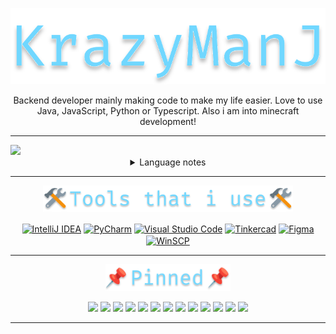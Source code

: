 <p align=center><img width=600 src="/svgs/title.svg" alt="krazymanj" title="KrazyManJ"></p>

<p align=center >Backend developer mainly making code to make my life easier. Love to use Java, JavaScript, Python or Typescript. Also i am into minecraft development!</p>

***

<a href="https://github.com/KrazyManJ">
  <img width=1500 src="https://github-readme-stats.vercel.app/api/top-langs/?username=krazymanj&layout=compact&bg_color=0d1117&border_radius=10&hide_border=true&card_width=600&custom_title=Languages%20that%20i%20have%20touched%3A&title_color=70D7FF&text_color=ffffff&langs_count=10">
</a>


<details align=center>
  <summary>Language notes</summary>
  <kbd>AppleScript</kbd> = <kbd>Minecraft Skript</kbd> <i>(Changed tag for Syntax Highlighting)</i>
</details>


***

<p align=center><img width=400 src="/svgs/tools.svg" alt="krazymanj" title="KrazyManJ"></p>

<div width=80% align=center>
  <td>
    <a href="https://www.jetbrains.com/idea/"><img align=center height=70em src="https://user-images.githubusercontent.com/79614430/161951687-a844c28f-02b1-4b26-89d6-993f8925725b.png" alt="IntelliJ IDEA"></a>
    <a href="https://www.jetbrains.com/pycharm/"><img align=center height=70em src="https://user-images.githubusercontent.com/79614430/161951960-a7be82c4-6163-4d57-a3d1-8a700ee8616b.png" alt="PyCharm"></a>
    <a href="https://code.visualstudio.com"><img align=center height=70em src="https://user-images.githubusercontent.com/79614430/161951505-027bc099-0b7f-42d0-8022-9947cd70e0b7.png" alt="Visual Studio Code"></a>
    <a href="https://www.tinkercad.com"><img align=center height=70em src="https://user-images.githubusercontent.com/79614430/161950532-194d2119-b0f2-45af-9136-9050d7740c9c.png" alt="Tinkercad"></a>
    <a href="https://www.figma.com"><img align=center height=70em src="https://user-images.githubusercontent.com/79614430/161952034-de57d55f-92b3-47b2-8ce0-35de6f1d5697.png" alt="Figma"></a>
    <a href="https://winscp.net"><img align=center height=70em src="https://user-images.githubusercontent.com/79614430/161952303-ab73f4cf-29d3-4197-a45c-7ec40587cd29.png" alt="WinSCP"></a>
  </td>
<div>

***

<p align=center><img width=200 src="/svgs/pinned.svg" alt="krazymanj" title="KrazyManJ"></p>

<p width=100% align=center>
  <a href=https://github.com/KrazyManJ/Expansion-krazy><img src="https://github-readme-stats.vercel.app/api/pin/?username=krazymanj&repo=Expansion-krazy&bg_color=07090d&hide_border=true&border_radius=10&title_color=70D7FF&text_color=8b949e"></a>
  <a href=https://github.com/KrazyManJ/FabLab-Competition><img src="https://github-readme-stats.vercel.app/api/pin/?username=krazymanj&repo=FabLab-Competition&bg_color=07090d&hide_border=true&border_radius=10&title_color=70D7FF&text_color=8b949e"></a>
  <a href=https://github.com/KrazyManJ/Github-Readme-Card-Generator><img src="https://github-readme-stats.vercel.app/api/pin/?username=krazymanj&repo=Github-Readme-Card-Generator&bg_color=07090d&hide_border=true&border_radius=10&title_color=70D7FF&text_color=8b949e"></a>
  <a href=https://github.com/KrazyManJ/KrazyBoard><img src="https://github-readme-stats.vercel.app/api/pin/?username=krazymanj&repo=KrazyBoard&bg_color=07090d&hide_border=true&border_radius=10&title_color=70D7FF&text_color=8b949e"></a>
  <a href=https://github.com/KrazyManJ/KrazyBossBarAPI><img src="https://github-readme-stats.vercel.app/api/pin/?username=krazymanj&repo=KrazyBossBarAPI&bg_color=07090d&hide_border=true&border_radius=10&title_color=70D7FF&text_color=8b949e"></a>
  <a href=https://github.com/KrazyManJ/KrazyBungee><img src="https://github-readme-stats.vercel.app/api/pin/?username=krazymanj&repo=KrazyBungee&bg_color=07090d&hide_border=true&border_radius=10&title_color=70D7FF&text_color=8b949e"></a>
  <a href=https://github.com/KrazyManJ/KrazyChatFilter><img src="https://github-readme-stats.vercel.app/api/pin/?username=krazymanj&repo=KrazyChatFilter&bg_color=07090d&hide_border=true&border_radius=10&title_color=70D7FF&text_color=8b949e"></a>
  <a href=https://github.com/KrazyManJ/KrazyChatManager><img src="https://github-readme-stats.vercel.app/api/pin/?username=krazymanj&repo=KrazyChatManager&bg_color=07090d&hide_border=true&border_radius=10&title_color=70D7FF&text_color=8b949e"></a>
  <a href=https://github.com/KrazyManJ/KrazyCommandClipboard><img src="https://github-readme-stats.vercel.app/api/pin/?username=krazymanj&repo=KrazyCommandClipboard&bg_color=07090d&hide_border=true&border_radius=10&title_color=70D7FF&text_color=8b949e"></a>
  <a href=https://github.com/KrazyManJ/KrazyComponentAPI><img src="https://github-readme-stats.vercel.app/api/pin/?username=krazymanj&repo=KrazyComponentAPI&bg_color=07090d&hide_border=true&border_radius=10&title_color=70D7FF&text_color=8b949e"></a>
  <a href=https://github.com/KrazyManJ/KrazyHackerTypingGame><img src="https://github-readme-stats.vercel.app/api/pin/?username=krazymanj&repo=KrazyHackerTypingGame&bg_color=07090d&hide_border=true&border_radius=10&title_color=70D7FF&text_color=8b949e"></a>
  <a href=https://github.com/KrazyManJ/KrazyHeads><img src="https://github-readme-stats.vercel.app/api/pin/?username=krazymanj&repo=KrazyHeads&bg_color=07090d&hide_border=true&border_radius=10&title_color=70D7FF&text_color=8b949e"></a>
  <a href=https://github.com/KrazyManJ/KrazyMention><img src="https://github-readme-stats.vercel.app/api/pin/?username=krazymanj&repo=KrazyMention&bg_color=07090d&hide_border=true&border_radius=10&title_color=70D7FF&text_color=8b949e"></a>
</p>

***  
